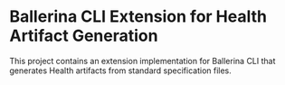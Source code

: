 # Ballerina CLI Extension for Health Artifact Generation
This project contains an extension implementation for Ballerina CLI that generates
Health artifacts from standard specification files.
